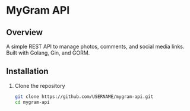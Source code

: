 # MyGram API

## Overview
A simple REST API to manage photos, comments, and social media links. Built with Golang, Gin, and GORM.

## Installation
1. Clone the repository
   ```sh
   git clone https://github.com/USERNAME/mygram-api.git
   cd mygram-api
